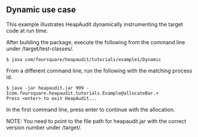 ## Dynamic use case

This example illustrates HeapAudit dynamically instrumenting the target code at
run time.

After building the package, execute the following from the command line under
/target/test-classes/.

	$ java com/foursquare/heapaudit/tutorials/example1/Dynamic

From a different command line, run the following with the matching process id.

	$ java -jar heapaudit.jar 999 -Icom.foursquare.heapaudit.tutorials.Example@allocateBar.+
	Press <enter> to exit HeapAudit...

In the first command line, press enter to continue with the allocation.

NOTE: You need to point to the file path for heapaudit.jar with the correct
version number under /target/.
